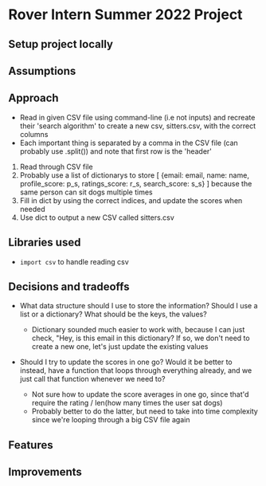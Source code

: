 # Rover Intern Summer 2022 Project

## Setup project locally


## Assumptions


## Approach
  - Read in given CSV file using command-line (i.e not inputs) and recreate their 'search algorithm' to create a new csv, sitters.csv, with the correct columns
  - Each important thing is separated by a comma in the CSV file (can probably use .split()) and note that first row is the 'header'
  1) Read through CSV file 
  2) Probably use a list of dictionarys to store [ {email: email, name: name, profile_score: p_s, ratings_score: r_s, search_score: s_s} ] because the same person can sit dogs multiple times
  3) Fill in dict by using the correct indices, and update the scores when needed
  4) Use dict to output a new CSV called sitters.csv

## Libraries used
  - `import csv` to handle reading csv


## Decisions and tradeoffs
  - What data structure should I use to store the information? Should I use a list or a dictionary? What should be the keys, the values?
    - Dictionary sounded much easier to work with, because I can just check, "Hey, is this email in this dictionary? If so, we don't need to create a new one, let's just update the existing values
    
  - Should I try to update the scores in one go? Would it be better to instead, have a function that loops through everything already, and we just call that function whenever we need to?
    - Not sure how to update the score averages in one go, since that'd require the rating / len(how many times the user sat dogs)
    - Probably better to do the latter, but need to take into time complexity since we're looping through a big CSV file again

## Features


## Improvements
